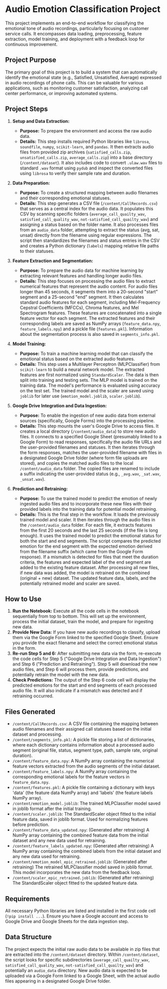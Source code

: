 # Audio Emotion Classification Project

This project implements an end-to-end workflow for classifying the emotional tone of audio recordings, particularly focusing on customer service calls. It encompasses data loading, preprocessing, feature extraction, model training, and deployment with a feedback loop for continuous improvement.

## Project Purpose

The primary goal of this project is to build a system that can automatically identify the emotional state (e.g., Satisfied, Unsatisfied, Average) expressed in audio recordings of phone calls. This can be valuable for various applications, such as monitoring customer satisfaction, analyzing call center performance, or improving automated systems.

## Project Steps

1.  **Setup and Data Extraction:**
    *   **Purpose:** To prepare the environment and access the raw audio data.
    *   **Details:** This step installs required Python libraries like `librosa`, `soundfile`, `numpy`, `scikit-learn`, and `pandas`. It then extracts audio files from provided zip archives (`satisfied_calls.zip`, `unsatisfied_calls.zip`, `average_calls.zip`) into a base directory (`/content/dataset`). It also includes code to convert `.ulaw.wav` files to standard `.wav` format using `pydub` and inspect the converted files using `librosa` to verify their sample rate and duration.

2.  **Data Preparation:**
    *   **Purpose:** To create a structured mapping between audio filenames and their corresponding emotional statuses.
    *   **Details:** This step generates a CSV file (`/content/CallRecords.csv`) that serves as a central index for the audio data. It populates this CSV by scanning specific folders (`average_call_quailty_wav`, `satisfied_call_quality_wav`, `not-satisfied_call_quailty_wav`) and assigning a status based on the folder name. It also processes files from an `audio_data` folder, attempting to extract the status (avg, sat, unsat) directly from the filename using regular expressions. The script then standardizes the filenames and status entries in the CSV and creates a Python dictionary (`labels`) mapping relative file paths to their statuses.

3.  **Feature Extraction and Segmentation:**
    *   **Purpose:** To prepare the audio data for machine learning by extracting relevant features and handling longer audio files.
    *   **Details:** This step focuses on processing the audio files to extract numerical features that represent the audio content. For audio files longer than 45 seconds, it segments them into a 20-second "start" segment and a 25-second "end" segment. It then calculates standard audio features for each segment, including Mel-Frequency Cepstral Coefficients (MFCCs), Chroma features, and Mel Spectrogram features. These features are concatenated into a single feature vector for each segment. The extracted features and their corresponding labels are saved as NumPy arrays (`feature_data.npy`, `feature_labels.npy`) and a pickle file (`features.pkl`). Information about the segmentation process is also saved in `segments_info.pkl`.

4.  **Model Training:**
    *   **Purpose:** To train a machine learning model that can classify the emotional status based on the extracted audio features.
    *   **Details:** This step uses a Multilayer Perceptron (MLPClassifier) from `scikit-learn` to build a neural network model. The extracted features are first normalized using `StandardScaler`. The data is then split into training and testing sets. The MLP model is trained on the training data. The model's performance is evaluated using accuracy on the test set. The trained model and the scaler are saved using `joblib` for later use (`emotion_model.joblib`, `scaler.joblib`).

5.  **Google Drive Integration and Data Ingestion:**
    *   **Purpose:** To enable the ingestion of new audio data from external sources (specifically, Google Forms) into the processing pipeline.
    *   **Details:** This step mounts the user's Google Drive to access files. It creates a local directory (`/content/audio_data`) to store new audio files. It connects to a specified Google Sheet (presumably linked to a Google Form) to read responses, specifically the audio file URLs and the user-provided filenames and statuses. It then iterates through the form responses, matches the user-provided filename with files in a designated Google Drive folder (where form file uploads are stored), and copies the matched audio files to the local `/content/audio_data` folder. The copied files are renamed to include a suffix indicating the user-provided status (e.g., `_avg.wav`, `_sat.wav`, `_unsat.wav`).

6.  **Prediction and Retraining:**
    *   **Purpose:** To use the trained model to predict the emotion of newly ingested audio files and to incorporate these new files with their provided labels into the training data for potential model retraining.
    *   **Details:** This is the final step in the workflow. It loads the previously trained model and scaler. It then iterates through the audio files in the `/content/audio_data` folder. For each file, it extracts features from the first 20 seconds and the last 25 seconds (if the file is long enough). It uses the trained model to predict the emotional status for both the start and end segments. The script compares the predicted emotion for the end segment with the expected emotion derived from the filename suffix (which came from the Google Form response). If a mismatch is detected for files that meet the duration criteria, the features and expected label of the end segment are added to the existing feature dataset. After processing all new files, if new data was added, the model is retrained on the combined (original + new) dataset. The updated feature data, labels, and the potentially retrained model and scaler are saved.

## How to Use

1.  **Run the Notebook:** Execute all the code cells in the notebook sequentially from top to bottom. This will set up the environment, process the initial dataset, train the model, and prepare for ingesting new data.
2.  **Provide New Data:** If you have new audio recordings to classify, upload them via the Google Form linked to the specified Google Sheet. Ensure you provide the exact filename and select the correct emotional status in the form.
3.  **Re-run Step 5 and 6:** After submitting new data via the form, re-execute the code cells for Step 5 ("Google Drive Integration and Data Ingestion") and Step 6 ("Prediction and Retraining"). Step 5 will download the new audio files, and Step 6 will process them, provide predictions, and potentially retrain the model with the new data.
4.  **Check Predictions:** The output of the Step 6 code cell will display the predicted emotions for the start and end segments of each processed audio file. It will also indicate if a mismatch was detected and if retraining occurred.

## Files Generated

*   `/content/CallRecords.csv`: A CSV file containing the mapping between audio filenames and their assigned call statuses based on the initial dataset and processing.
*   `/content/segments_info.pkl`: A pickle file storing a list of dictionaries, where each dictionary contains information about a processed audio segment (original file, status, segment type, path, sample rate, original duration).
*   `/content/feature_data.npy`: A NumPy array containing the numerical feature vectors extracted from the audio segments of the initial dataset.
*   `/content/feature_labels.npy`: A NumPy array containing the corresponding emotional labels for the feature vectors in `feature_data.npy`.
*   `/content/features.pkl`: A pickle file containing a dictionary with keys 'data' (the feature data NumPy array) and 'labels' (the feature labels NumPy array).
*   `/content/emotion_model.joblib`: The trained MLPClassifier model saved in joblib format after the initial training.
*   `/content/scaler.joblib`: The StandardScaler object fitted to the initial feature data, saved in joblib format. Used for normalizing features before prediction.
*   `/content/feature_data_updated.npy`: (Generated after retraining) A NumPy array containing the combined feature data from the initial dataset and any new data used for retraining.
*   `/content/feature_labels_updated.npy`: (Generated after retraining) A NumPy array containing the combined labels from the initial dataset and any new data used for retraining.
*   `/content/emotion_model_epic_retrained.joblib`: (Generated after retraining) The retrained MLPClassifier model saved in joblib format. This model incorporates the new data from the feedback loop.
*   `/content/scaler_epic_retrained.joblib`: (Generated after retraining) The StandardScaler object fitted to the updated feature data.

## Requirements

All necessary Python libraries are listed and installed in the first code cell (`!pip install ...`). Ensure you have a Google account and access to Google Drive and Google Sheets for the data ingestion step.

## Data Structure

The project expects the initial raw audio data to be available in zip files that are extracted into the `/content/dataset` directory. Within `/content/dataset`, the script looks for specific subdirectories (`average_call_quailty_wav`, `satisfied_call_quality_wav`, `not-satisfied_call_quailty_wav`) and potentially an `audio_data` directory. New audio data is expected to be uploaded via a Google Form linked to a Google Sheet, with the actual audio files appearing in a designated Google Drive folder.
